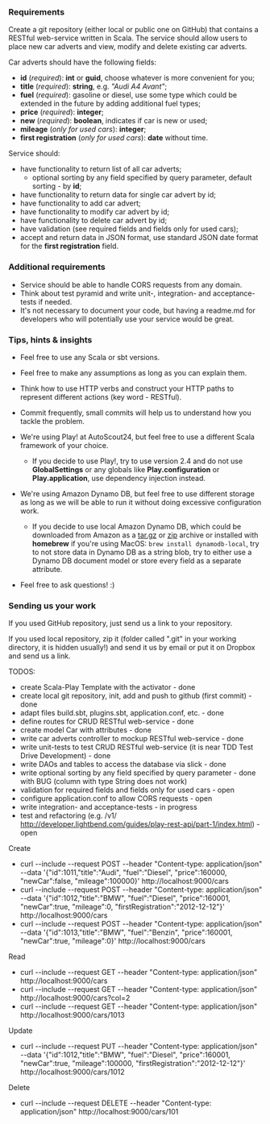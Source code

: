 ### Requirements

Create a git repository (either local or public one on GitHub) that contains a RESTful web-service written in Scala. The service should allow users to place new car adverts and view, modify and delete existing car adverts.

Car adverts should have the following fields:
* **id** (_required_): **int** or **guid**, choose whatever is more convenient for you;
* **title** (_required_): **string**, e.g. _"Audi A4 Avant"_;
* **fuel** (_required_): gasoline or diesel, use some type which could be extended in the future by adding additional fuel types;
* **price** (_required_): **integer**;
* **new** (_required_): **boolean**, indicates if car is new or used;
* **mileage** (_only for used cars_): **integer**;
* **first registration** (_only for used cars_): **date** without time.

Service should:
* have functionality to return list of all car adverts;
  * optional sorting by any field specified by query parameter, default sorting - by **id**;
* have functionality to return data for single car advert by id;
* have functionality to add car advert;
* have functionality to modify car advert by id;
* have functionality to delete car advert by id;
* have validation (see required fields and fields only for used cars);
* accept and return data in JSON format, use standard JSON date format for the **first registration** field.

### Additional requirements

* Service should be able to handle CORS requests from any domain.
* Think about test pyramid and write unit-, integration- and acceptance-tests if needed.
* It's not necessary to document your code, but having a readme.md for developers who will potentially use your service would be great.

### Tips, hints & insights

* Feel free to use any Scala or sbt versions.
* Feel free to make any assumptions as long as you can explain them.
* Think how to use HTTP verbs and construct your HTTP paths to represent different actions (key word - RESTful).
* Commit frequently, small commits will help us to understand how you tackle the problem.


* We're using Play! at AutoScout24, but feel free to use a different Scala framework of your choice.
  * If you decide to use Play!, try to use version 2.4 and do not use **GlobalSettings** or any globals like **Play.configuration** or **Play.application**, use dependency injection instead.


* We're using Amazon Dynamo DB, but feel free to use different storage as long as we will be able to run it without doing excessive configuration work.
  * If you decide to use local Amazon Dynamo DB, which could be downloaded from Amazon as a [tar.gz](http://dynamodb-local.s3-website-us-west-2.amazonaws.com/dynamodb_local_latest.tar.gz) or [zip](http://dynamodb-local.s3-website-us-west-2.amazonaws.com/dynamodb_local_latest.zip) archive or installed with **homebrew** if you're using MacOS: ```brew install dynamodb-local```, try to not store data in Dynamo DB as a string blob, try to either use a Dynamo DB document model or store every field as a separate attribute.


* Feel free to ask questions! :)

### Sending us your work

If you used GitHub repository, just send us a link to your repository.

If you used local repository, zip it (folder called ".git" in your working directory, it is hidden usually!) and send it us by email or put it on Dropbox and send us a link. 


TODOS:
-  create Scala-Play Template with the activator - done
-  create local git repository, init, add and push to github (first commit) - done
-  adapt files build.sbt, plugins.sbt, application.conf, etc. - done
-  define routes for CRUD RESTful web-service - done
-  create model Car with attributes - done
-  write car adverts controller to mockup RESTful web-service - done
-  write unit-tests to test CRUD RESTful web-service (it is near TDD Test Drive Development) - done
-  write DAOs and tables to access the database via slick - done
-  write optional sorting by any field specified by query parameter - done with BUG (column with type String does not work)
-  validation for required fields and fields only for used cars - open
-  configure application.conf to allow CORS requests - open
-  write integration- and acceptance-tests - in progress
-  test and refactoring (e.g. /v1/ http://developer.lightbend.com/guides/play-rest-api/part-1/index.html) - open


Create
- curl --include --request POST --header "Content-type: application/json" --data '{"id":1011,"title":"Audi", "fuel":"Diesel", "price":160000, "newCar":false, "mileage":100000}' http://localhost:9000/cars
- curl --include --request POST --header "Content-type: application/json" --data '{"id":1012,"title":"BMW",  "fuel":"Diesel", "price":160001, "newCar":true,  "mileage":0, "firstRegistration":"2012-12-12"}' http://localhost:9000/cars
- curl --include --request POST --header "Content-type: application/json" --data '{"id":1013,"title":"BMW",  "fuel":"Benzin", "price":160001, "newCar":true,  "mileage":0}' http://localhost:9000/cars

Read
- curl --include --request GET --header "Content-type: application/json"  http://localhost:9000/cars
- curl --include --request GET --header "Content-type: application/json"  http://localhost:9000/cars?col=2
- curl --include --request GET --header "Content-type: application/json"  http://localhost:9000/cars/1013

Update
- curl --include --request PUT --header "Content-type: application/json" --data '{"id":1012,"title":"BMW",  "fuel":"Diesel", "price":160001, "newCar":true,  "mileage":100000, "firstRegistration":"2012-12-12"}' http://localhost:9000/cars/1012

Delete
- curl --include --request DELETE --header "Content-type: application/json"  http://localhost:9000/cars/101